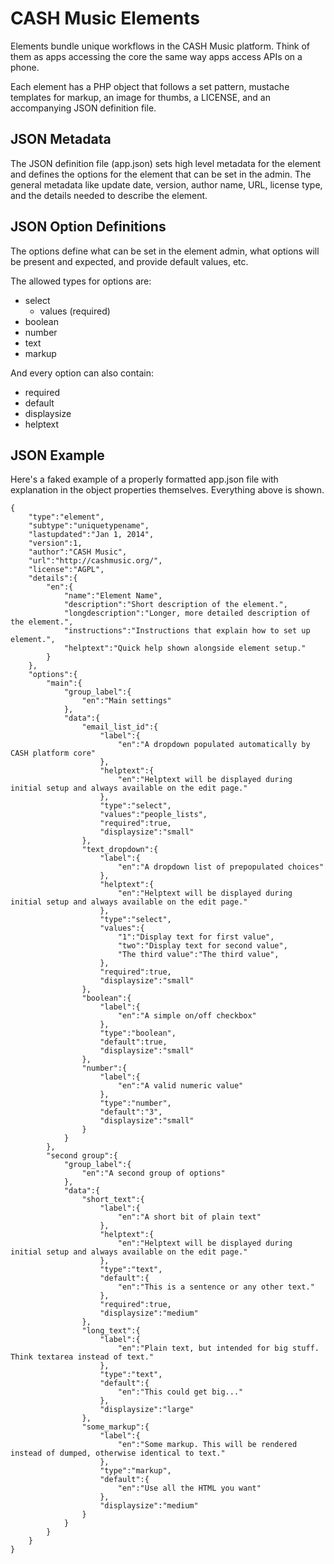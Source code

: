 # CASH Music Elements
Elements bundle unique workflows in the CASH Music platform. Think of them as apps accessing
the core the same way apps access APIs on a phone. 

Each element has a PHP object that follows a set pattern, mustache templates for markup, an
image for thumbs, a LICENSE, and an accompanying JSON definition file. 


## JSON Metadata
The JSON definition file (app.json) sets high level metadata for the element and defines the
options for the element that can be set in the admin. The general metadata like update date, 
version, author name, URL, license type, and the details needed to describe the element.

## JSON Option Definitions
The options define what can be set in the element admin, what options will be present and 
expected, and provide default values, etc. 

The allowed types for options are:
  
  - select
    - values (required)
  - boolean
  - number
  - text
  - markup
  
And every option can also contain:

  - required
  - default
  - displaysize
  - helptext


## JSON Example
Here's a faked example of a properly formatted app.json file with explanation in the object
properties themselves. Everything above is shown.

```
{
	"type":"element",
	"subtype":"uniquetypename",
	"lastupdated":"Jan 1, 2014",
	"version":1,
	"author":"CASH Music",
	"url":"http://cashmusic.org/",
	"license":"AGPL",
	"details":{
		"en":{
			"name":"Element Name",
			"description":"Short description of the element.",
			"longdescription":"Longer, more detailed description of the element.",
			"instructions":"Instructions that explain how to set up element.",
			"helptext":"Quick help shown alongside element setup."
		}
	},
	"options":{
		"main":{
			"group_label":{
				"en":"Main settings"
			},
			"data":{
				"email_list_id":{
					"label":{
						"en":"A dropdown populated automatically by CASH platform core"
					},
					"helptext":{
						"en":"Helptext will be displayed during initial setup and always available on the edit page."
					},
					"type":"select",
					"values":"people_lists",
					"required":true,
					"displaysize":"small"
				},
				"text_dropdown":{
					"label":{
						"en":"A dropdown list of prepopulated choices"
					},
					"helptext":{
						"en":"Helptext will be displayed during initial setup and always available on the edit page."
					},
					"type":"select",
					"values":{
						"1":"Display text for first value",
						"two":"Display text for second value",
						"The third value":"The third value",
					},
					"required":true,
					"displaysize":"small"
				},
				"boolean":{
					"label":{
						"en":"A simple on/off checkbox"
					},
					"type":"boolean",
					"default":true,
					"displaysize":"small"
				},
				"number":{
					"label":{
						"en":"A valid numeric value"
					},
					"type":"number",
					"default":"3",
					"displaysize":"small"
				}
			}
		},
		"second group":{
			"group_label":{
				"en":"A second group of options"
			},
			"data":{
				"short_text":{
					"label":{
						"en":"A short bit of plain text"
					},
					"helptext":{
						"en":"Helptext will be displayed during initial setup and always available on the edit page."
					},
					"type":"text",
					"default":{
						"en":"This is a sentence or any other text."
					},
					"required":true,
					"displaysize":"medium"
				},
				"long_text":{
					"label":{
						"en":"Plain text, but intended for big stuff. Think textarea instead of text."
					},
					"type":"text",
					"default":{
						"en":"This could get big..."
					},
					"displaysize":"large"
				},
				"some_markup":{
					"label":{
						"en":"Some markup. This will be rendered instead of dumped, otherwise identical to text."
					},
					"type":"markup",
					"default":{
						"en":"Use all the HTML you want"
					},
					"displaysize":"medium"
				}
			}
		}
	}
}
```
